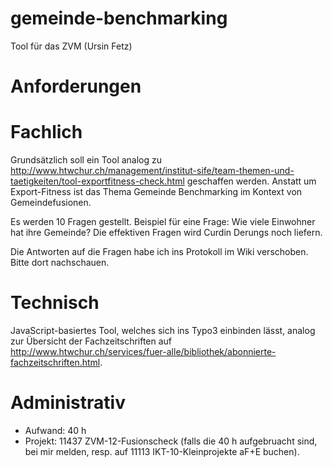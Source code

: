 gemeinde-benchmarking
=====================

Tool für das ZVM (Ursin Fetz)

Anforderungen
=============

Fachlich
========
Grundsätzlich soll ein Tool analog zu http://www.htwchur.ch/management/institut-sife/team-themen-und-taetigkeiten/tool-exportfitness-check.html geschaffen werden. Anstatt um Export-Fitness ist das Thema Gemeinde Benchmarking im Kontext von Gemeindefusionen.

Es werden 10 Fragen gestellt. 
Beispiel für eine Frage: Wie viele Einwohner hat ihre Gemeinde?
Die effektiven Fragen wird Curdin Derungs noch liefern.

Die Antworten auf die Fragen habe ich ins Protokoll im Wiki verschoben. Bitte dort nachschauen.

Technisch
=========
JavaScript-basiertes Tool, welches sich ins Typo3 einbinden lässt, analog zur Übersicht der Fachzeitschriften auf http://www.htwchur.ch/services/fuer-alle/bibliothek/abonnierte-fachzeitschriften.html.

Administrativ
=============
- Aufwand: 40 h
- Projekt: 11437 ZVM-12-Fusionscheck (falls die 40 h aufgebruacht sind, bei mir melden, resp. auf 11113 IKT-10-Kleinprojekte aF+E buchen).
